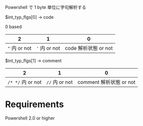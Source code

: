 Powershell で 1 byte 単位に字句解析する  

$int_typ_flgs[0]
-> code

0 based

|       2       |       1       |          0           |
| :-----------: | :-----------: | :------------------: |
| `"` 内 or not | `'` 内 or not | code 解析状態 or not |

$int_typ_flgs[1]
-> comment

|         2         |       1        |            0            |
| :---------------: | :------------: | :---------------------: |
| `/* */` 内 or not | `//` 内 or not | comment 解析状態 or not |

# Requirements

Powershell 2.0 or higher
